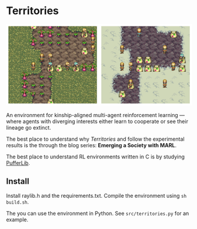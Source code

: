 # Territories

![Territories](resources/territories.png)

An environment for kinship-aligned multi-agent reinforcement learning — where agents with diverging interests either learn to cooperate or see their lineage go extinct.

The best place to understand why _Territories_ and follow the experimental results is the through the blog series: **Emerging a Society with MARL**.

The best place to understand RL environments written in C is by studying [PufferLib](https://puffer.ai/docs.html).

## Install

Install raylib.h and the requirements.txt. Compile the environment using `sh build.sh`.

The you can use the environment in Python. See `src/territories.py` for an example.
